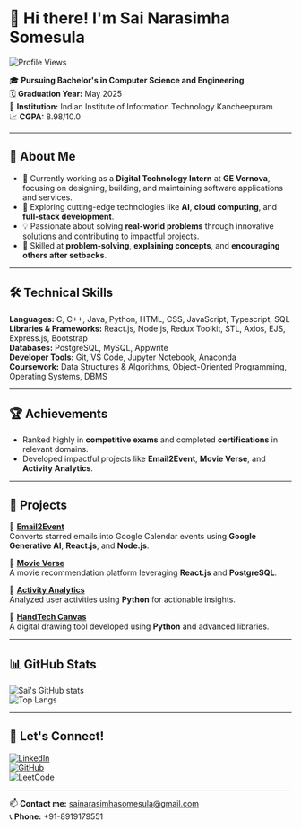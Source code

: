 # 👋 Hi there! I'm Sai Narasimha Somesula  
![Profile Views](https://komarev.com/ghpvc/?username=sainarasimhasomesula&color=blue)

🎓 **Pursuing Bachelor's in Computer Science and Engineering**  
🗓 **Graduation Year:** May 2025  
🏫 **Institution:** Indian Institute of Information Technology Kancheepuram  
📈 **CGPA:** 8.98/10.0  

---

## 🚀 About Me
- 🔭 Currently working as a **Digital Technology Intern** at **GE Vernova**, focusing on designing, building, and maintaining software applications and services.  
- 🌱 Exploring cutting-edge technologies like **AI**, **cloud computing**, and **full-stack development**.  
- 💡 Passionate about solving **real-world problems** through innovative solutions and contributing to impactful projects.  
- 🧩 Skilled at **problem-solving**, **explaining concepts**, and **encouraging others after setbacks**.  

---

## 🛠️ Technical Skills  
**Languages:** C, C++, Java, Python, HTML, CSS, JavaScript, Typescript, SQL  
**Libraries & Frameworks:** React.js, Node.js, Redux Toolkit, STL, Axios, EJS, Express.js, Bootstrap  
**Databases:** PostgreSQL, MySQL, Appwrite  
**Developer Tools:** Git, VS Code, Jupyter Notebook, Anaconda  
**Coursework:** Data Structures & Algorithms, Object-Oriented Programming, Operating Systems, DBMS  

---

## 🏆 Achievements  
- Ranked highly in **competitive exams** and completed **certifications** in relevant domains.  
- Developed impactful projects like **Email2Event**, **Movie Verse**, and **Activity Analytics**.  

---

## 📂 Projects  
🌟 [**Email2Event**](https://github.com/your-repo)  
Converts starred emails into Google Calendar events using **Google Generative AI**, **React.js**, and **Node.js**.  

🌟 [**Movie Verse**](https://github.com/your-repo)  
A movie recommendation platform leveraging **React.js** and **PostgreSQL**.  

🌟 [**Activity Analytics**](https://github.com/your-repo)  
Analyzed user activities using **Python** for actionable insights.  

🌟 [**HandTech Canvas**](https://github.com/your-repo)  
A digital drawing tool developed using **Python** and advanced libraries.  

---

## 📊 GitHub Stats  
![Sai's GitHub stats](https://github-readme-stats.vercel.app/api?username=sainarasimhasomesula&show_icons=true&theme=radical)  
![Top Langs](https://github-readme-stats.vercel.app/api/top-langs/?username=sainarasimhasomesula&layout=compact&theme=radical)  

---

## 🤝 Let's Connect!  
[![LinkedIn](https://img.shields.io/badge/-LinkedIn-blue?style=flat&logo=Linkedin&logoColor=white)](https://linkedin.com/in/your-profile)  
[![GitHub](https://img.shields.io/badge/-GitHub-black?style=flat&logo=github&logoColor=white)](https://github.com/sainarasimhasomesula)  
[![LeetCode](https://img.shields.io/badge/-LeetCode-orange?style=flat&logo=LeetCode&logoColor=white)](https://leetcode.com/your-profile)  

---

📫 **Contact me:** sainarasimhasomesula@gmail.com  
📞 **Phone:** +91-8919179551  
